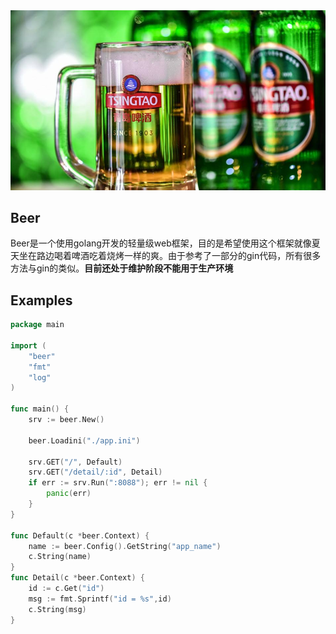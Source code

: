 <img src='./logo.jpeg'>

## Beer
Beer是一个使用golang开发的轻量级web框架，目的是希望使用这个框架就像夏天坐在路边喝着啤酒吃着烧烤一样的爽。由于参考了一部分的gin代码，所有很多方法与gin的类似。**目前还处于维护阶段不能用于生产环境**

## Examples

```go
package main

import (
	"beer"
	"fmt"
	"log"
)

func main() {
	srv := beer.New()

	beer.Loadini("./app.ini")

	srv.GET("/", Default)
	srv.GET("/detail/:id", Detail)
	if err := srv.Run(":8088"); err != nil {
		panic(err)
	}
}

func Default(c *beer.Context) {
	name := beer.Config().GetString("app_name")
	c.String(name)
}
func Detail(c *beer.Context) {
	id := c.Get("id")
	msg := fmt.Sprintf("id = %s",id)
	c.String(msg)
}
```
